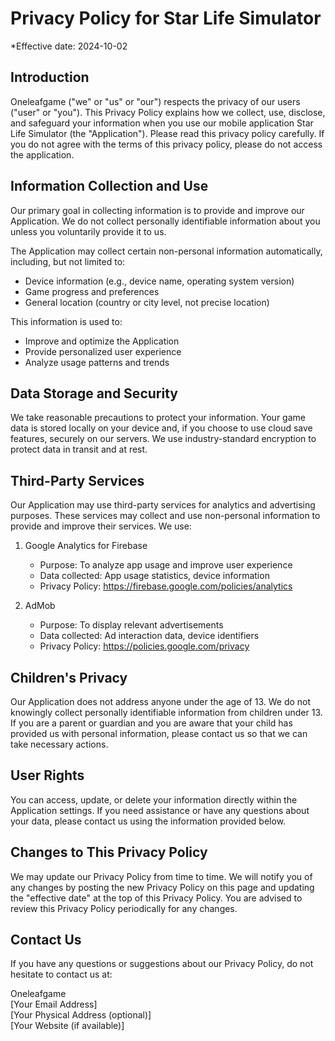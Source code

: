 # Privacy Policy for Star Life Simulator

*Effective date: 2024-10-02

## Introduction

Oneleafgame ("we" or "us" or "our") respects the privacy of our users ("user" or "you"). This Privacy Policy explains how we collect, use, disclose, and safeguard your information when you use our mobile application Star Life Simulator (the "Application"). Please read this privacy policy carefully. If you do not agree with the terms of this privacy policy, please do not access the application.

## Information Collection and Use

Our primary goal in collecting information is to provide and improve our Application. We do not collect personally identifiable information about you unless you voluntarily provide it to us.

The Application may collect certain non-personal information automatically, including, but not limited to:
- Device information (e.g., device name, operating system version)
- Game progress and preferences
- General location (country or city level, not precise location)

This information is used to:
- Improve and optimize the Application
- Provide personalized user experience
- Analyze usage patterns and trends

## Data Storage and Security

We take reasonable precautions to protect your information. Your game data is stored locally on your device and, if you choose to use cloud save features, securely on our servers. We use industry-standard encryption to protect data in transit and at rest.

## Third-Party Services

Our Application may use third-party services for analytics and advertising purposes. These services may collect and use non-personal information to provide and improve their services. We use:

1. Google Analytics for Firebase
   - Purpose: To analyze app usage and improve user experience
   - Data collected: App usage statistics, device information
   - Privacy Policy: https://firebase.google.com/policies/analytics

2. AdMob
   - Purpose: To display relevant advertisements
   - Data collected: Ad interaction data, device identifiers
   - Privacy Policy: https://policies.google.com/privacy

## Children's Privacy

Our Application does not address anyone under the age of 13. We do not knowingly collect personally identifiable information from children under 13. If you are a parent or guardian and you are aware that your child has provided us with personal information, please contact us so that we can take necessary actions.

## User Rights

You can access, update, or delete your information directly within the Application settings. If you need assistance or have any questions about your data, please contact us using the information provided below.

## Changes to This Privacy Policy

We may update our Privacy Policy from time to time. We will notify you of any changes by posting the new Privacy Policy on this page and updating the "effective date" at the top of this Privacy Policy. You are advised to review this Privacy Policy periodically for any changes.

## Contact Us

If you have any questions or suggestions about our Privacy Policy, do not hesitate to contact us at:

Oneleafgame  
[Your Email Address]  
[Your Physical Address (optional)]  
[Your Website (if available)]
